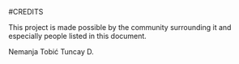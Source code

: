 #CREDITS

This project is made possible by the community surrounding it and especially people listed in this document.

Nemanja Tobić
Tuncay D.
